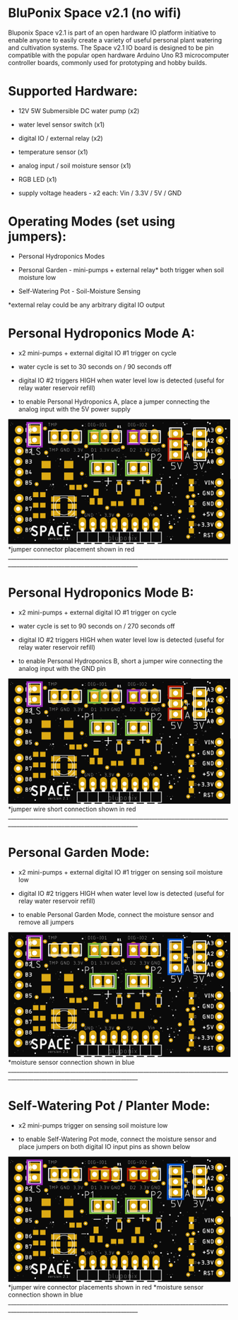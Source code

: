 # BluPonix Space v2.1 (no wifi)

Bluponix Space v2.1 is part of an open hardware IO platform initiative to enable anyone to easily create a variety of useful personal plant watering and cultivation systems. 
The Space v2.1 IO board is designed to be pin compatible with the popular open hardware Arduino Uno R3 microcomputer controller boards, commonly used for prototyping and hobby builds.


# Supported Hardware:

- 12V 5W Submersible DC water pump (x2)

- water level sensor switch (x1)

- digital IO / external relay (x2)

- temperature sensor (x1)

- analog input / soil moisture sensor (x1)

- RGB LED (x1)

- supply voltage headers - x2 each: Vin / 3.3V / 5V / GND



# Operating Modes (set using jumpers):

- Personal Hydroponics Modes

- Personal Garden - mini-pumps + external relay* both trigger when soil moisture low

- Self-Watering Pot - Soil-Moisture Sensing

*external relay could be any arbitrary digital IO output



# Personal Hydroponics Mode A:

- x2 mini-pumps + external digital IO #1 trigger on cycle

- water cycle is set to 30 seconds on / 90 seconds off

- digital IO #2 triggers HIGH when water level low is detected (useful for relay water reservoir refill)

- to enable Personal Hydroponics A, place a jumper connecting the analog input with the 5V power supply

<img src='./images/space_2.1_modeA.png' />
*jumper connector placement shown in red
____________________________________________________________________________________________________________________________


# Personal Hydroponics Mode B:

- x2 mini-pumps + external digital IO #1 trigger on cycle

- water cycle is set to 90 seconds on / 270 seconds off

- digital IO #2 triggers HIGH when water level low is detected (useful for relay water reservoir refill)

- to enable Personal Hydroponics B, short a jumper wire connecting the analog input with the GND pin

<img src='./images/space_2.1_modeB.png' />
*jumper wire short connection shown in red
____________________________________________________________________________________________________________________________


# Personal Garden Mode:

- x2 mini-pumps + external digital IO #1 trigger on sensing soil moisture low

- digital IO #2 triggers HIGH when water level low is detected (useful for relay water reservoir refill)

- to enable Personal Garden Mode, connect the moisture sensor and remove all jumpers

<img src='./images/space_2.1_modeC.png' />
*moisture sensor connection shown in blue
____________________________________________________________________________________________________________________________


# Self-Watering Pot / Planter Mode:

- x2 mini-pumps trigger on sensing soil moisture low

- to enable Self-Watering Pot mode, connect the moisture sensor and place jumpers on both digital IO input pins as shown below

<img src='./images/space_2.1_modeD.png' />
*jumper wire connector placements shown in red
*moisture sensor connection shown in blue
____________________________________________________________________________________________________________________________

